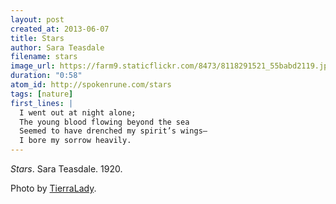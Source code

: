 ```yaml
---
layout: post
created_at: 2013-06-07
title: Stars
author: Sara Teasdale
filename: stars
image_url: https://farm9.staticflickr.com/8473/8118291521_55babd2119.jpg
duration: "0:58"
atom_id: http://spokenrune.com/stars
tags: [nature]
first_lines: |
  I went out at night alone;
  The young blood flowing beyond the sea
  Seemed to have drenched my spirit’s wings—
  I bore my sorrow heavily.
---
```


_Stars_.  Sara Teasdale.  1920.

Photo by [TierraLady](https://www.flickr.com/photos/tierralady/8118291521/).
